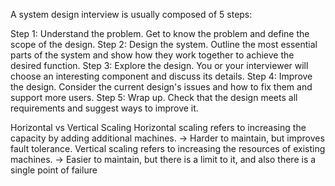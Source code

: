 A system design interview is usually composed of 5 steps:

Step 1: Understand the problem. Get to know the problem and define the scope of the design.
Step 2: Design the system.  Outline the most essential parts of the system and show how they work together to achieve the desired function.
Step 3: Explore the design. You or your interviewer will choose an interesting component and discuss its details.
Step 4: Improve the design. Consider the current design's issues and how to fix them and support more users.
Step 5: Wrap up. Check that the design meets all requirements and suggest ways to improve it.




Horizontal vs Vertical Scaling
Horizontal scaling refers to increasing the capacity by adding additional machines. -> Harder to maintain, but improves fault tolerance.
Vertical scaling refers to increasing the resources of existing machines. -> Easier to maintain, but there is a limit to it, and also there is a single point of failure

